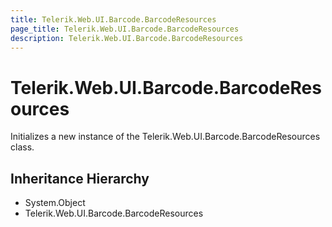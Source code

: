 ```yaml
---
title: Telerik.Web.UI.Barcode.BarcodeResources
page_title: Telerik.Web.UI.Barcode.BarcodeResources
description: Telerik.Web.UI.Barcode.BarcodeResources
---
```


# Telerik.Web.UI.Barcode.BarcodeResources

Initializes a new instance of the Telerik.Web.UI.Barcode.BarcodeResources class.

## Inheritance Hierarchy

* System.Object
* Telerik.Web.UI.Barcode.BarcodeResources

